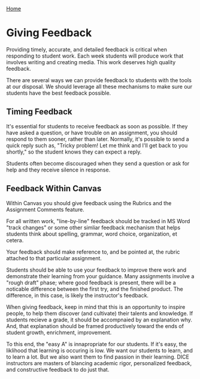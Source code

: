 [Home](http://milesccoleman.com/DICE_Instructor_Handbook/)
# Giving Feedback

Providing timely, accurate, and detailed feedback is critical when responding to student work. Each week students will produce work that involves writing and creating media. This work deserves high quality feedback. 

There are several ways we can provide feedback to students with the tools at our disposal. We should leverage all these mechanisms to make sure our students have the best feedback possible.

## Timing Feedback

It's essential for students to receive feedback as soon as possible. If they have asked a question, or have trouble on an assignment, you should respond to them sooner, rather than later. Normally, it's possible to send a quick reply such as, "Tricky problem! Let me think and I'll get back to you shortly," so the student knows they can expect a reply. 

Students often become discouraged when they send a question or ask for help and they receive silence in response.

## Feedback Within Canvas

Within Canvas you should give feedback using the Rubrics and the Assignment Comments feature. 

For all written work, "line-by-line" feedback should be tracked in MS Word "track changes" or some other simliar feedback mechanism that helps students think about spelling, grammar, word choice, organization, et cetera. 

Your feedback should make reference to, and be pointed at, the rubric attached to that particular assignment. 

Students should be able to use your feedback to improve there work and demonstrate their learning from your guidance. Many assignments involve a "rough draft" phase; where good feedback is present, there will be a noticable difference between the first try, and the finished product. The difference, in this case, is likely the instructor's feedback. 

When giving feedback, keep in mind that this is an opportunity to inspire people, to help them discover (and cultivate) their talents and knowledge. If students recieve a grade, it should be accompnaied by an explanation why. And, that explanation should be framed productively toward the ends of student growth, enrichment, improvement. 

To this end, the "easy A" is innapropriate for our students. If it's easy, the liklihood that learning is occuring is low. We want our students to learn, and to learn a lot. But we also want them to find passion in their learning. DICE instructors are masters of blancing academic rigor, personalized feedback, and constructive feedback to do just that. 
